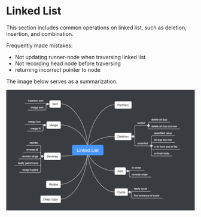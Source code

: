 # Linked List

This section includes common operations on linked list, such as deletion, insertion, and combination.

Frequently made mistakes:

- Not updating runner-node when traversing linked list
- Not recording head node before traversing
- returning incorrect pointer to node

The image below serves as a summarization.

![Linked List](../../shared-files/images/linked_list_summary_en.png)
